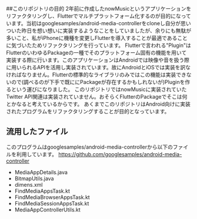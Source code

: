 ##このリポジトリの目的
2年前に作成したnowMusicというアプリケーションをリファクタリングし、Flutterでマルチプラットフォーム化するのが目的になっています。当初はgooglesamples/android-media-controllerをcloneし自分が思いついた昨日を想い想いに実装するようなことをしていましたが、余りにも無駄が多いこと、私がiPhoneに機種を変更しFlutterを導入することが最適であることに気づいたためリファクタリングを行っています。
Flutterで言われる"Plugin"はFlutterのいわゆるPackageの一種でそのプラットフォーム固有の機能を用いて実装する際に行います。このアプリケーションはAndroidでは映像や音を扱う際に用いられるAPIを活用し実装されています。故にAndroidとiOSでは実装を訳なければなりません。Flutterの標準的なライブラリのみではこの機能は実装できないので(調べるのが下手で既ににPackageが存在するかもしれないが)Pluginを作るという運びになりました。
このリポジトリではnowMusicに実装されていたTwitter API関連は実装されていません。おそらくFlutterのPackageでそこは何とかなると考えているからです。
あくまでこのリポジトリはAndroid向けに実装されたプログラムをリファクタリングすることが目的となっています。

## 流用したファイル
このプログラムはgooglesamples/android-media-controllerから以下のファイルを利用しています。
https://github.com/googlesamples/android-media-controller
- MediaAppDetails.java
- BitmapUtils.java
- dimens.xml
- FindMediaAppsTask.kt
- FindMediaBrowserAppsTask.kt
- FindMediaSessionAppsTask.kt
- MediaAppControllerUtils.kt
